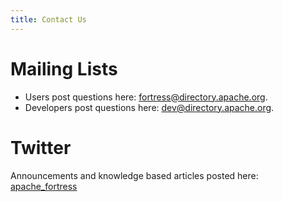 ```yaml
---
title: Contact Us
---
```


# Mailing Lists

 * Users post questions here: [fortress@directory.apache.org](mailto:fortress@directory.apache.org).
 * Developers post questions here: [dev@directory.apache.org](mailto:dev@directory.apache.org).

# Twitter

Announcements and knowledge based articles posted here: [apache_fortress](https://twitter.com/apache_fortress)
